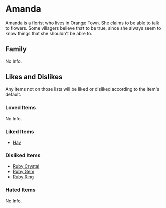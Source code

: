 # Amanda

Amanda is a florist who lives in Orange Town. She claims to be able to talk to flowers. Some villagers believe that to be true, since she always seem to know things that she shouldn't be able to.

## Family

No Info.

## Likes and Dislikes

Any items not on those lists will be liked or disliked according to the item's default.

### Loved Items

No Info.

### Liked Items

- [Hay](../items/hay.md)

### Disliked Items

- [Ruby Crystal](../items/ruby-crystal.md)
- [Ruby Gem](../items/ruby.md)
- [Ruby Ring](../items/ruby-ring.md)

### Hated Items

No Info.